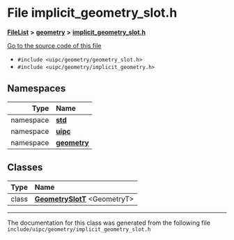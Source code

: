 

# File implicit\_geometry\_slot.h



[**FileList**](files.md) **>** [**geometry**](dir_04894967a28d068f10a69f6e8a07a2cb.md) **>** [**implicit\_geometry\_slot.h**](implicit__geometry__slot_8h.md)

[Go to the source code of this file](implicit__geometry__slot_8h_source.md)



* `#include <uipc/geometry/geometry_slot.h>`
* `#include <uipc/geometry/implicit_geometry.h>`













## Namespaces

| Type | Name |
| ---: | :--- |
| namespace | [**std**](namespacestd.md) <br> |
| namespace | [**uipc**](namespaceuipc.md) <br> |
| namespace | [**geometry**](namespaceuipc_1_1geometry.md) <br> |


## Classes

| Type | Name |
| ---: | :--- |
| class | [**GeometrySlotT**](classuipc_1_1geometry_1_1_geometry_slot_t.md) &lt;GeometryT&gt;<br> |



















































------------------------------
The documentation for this class was generated from the following file `include/uipc/geometry/implicit_geometry_slot.h`

